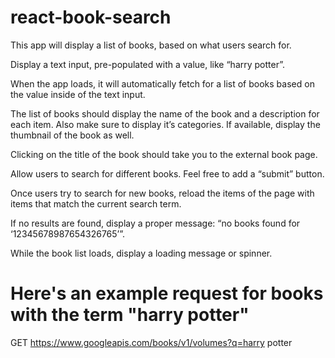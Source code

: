 # react-book-search

This app will display a list of books, based on what users search for.

Display a text input, pre-populated with a value, like “harry potter”.

When the app loads, it will automatically fetch for a list of books based on the value inside of the text input.

The list of books should display the name of the book and a description for each item. Also make sure to display it’s categories. If available, display the thumbnail of the book as well.

Clicking on the title of the book should take you to the external book page.

Allow users to search for different books. Feel free to add a “submit” button.

Once users try to search for new books, reload the items of the page with items that match the current search term.

If no results are found, display a proper message: “no books found for ‘12345678987654326765’”.

While the book list loads, display a loading message or spinner.

# Here's an example request for books with the term "harry potter"
GET https://www.googleapis.com/books/v1/volumes?q=harry potter
